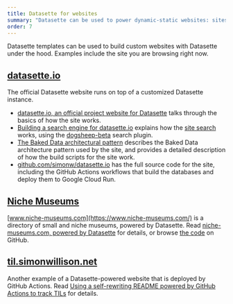 ```yaml
---
title: Datasette for websites
summary: "Datasette can be used to power dynamic-static websites: sites that run on serverless hosting while providing dynamic data-backed functionality."
order: 7
---
```


Datasette templates can be used to build custom websites with Datasette under the hood. Examples include the site you are browsing right now.

## [datasette.io](https://datasette.io/)

The official Datasette website runs on top of a customized Datasette instance.

- [datasette.io, an official project website for Datasette](https://simonwillison.net/2020/Dec/13/datasette-io/) talks through the basics of how the site works.
- [Building a search engine for datasette.io](https://simonwillison.net/2020/Dec/19/dogsheep-beta/) explains how the [site search](https://datasette.io/-/beta) works, using the [dogsheep-beta](https://datasette.io/plugins/dogsheep-beta) search plugin.
- [The Baked Data architectural pattern](https://simonwillison.net/2021/Jul/28/baked-data/) describes the Baked Data architecture pattern used by the site, and provides a detailed description of how the build scripts for the site work.
- [github.com/simonw/datasette.io](https://github.com/simonw/datasette.io) has the full source code for the site, including the GitHub Actions workflows that build the databases and deploy them to Google Cloud Run.

## [Niche Museums](https://www.niche-museums.com/)

[www.niche-museums.com](https://www.niche-museums.com/) is a directory of small and niche museums, powered by Datasette. Read [niche-museums.com, powered by Datasette](https://simonwillison.net/2019/Nov/25/niche-museums/) for details, or browse [the code](https://github.com/simonw/museums) on GitHub.

## [til.simonwillison.net](https://til.simonwillison.net/)

Another example of a Datasette-powered website that is deployed by GitHub Actions. Read [Using a self-rewriting README powered by GitHub Actions to track TILs](https://simonwillison.net/2020/Apr/20/self-rewriting-readme/) for details.
